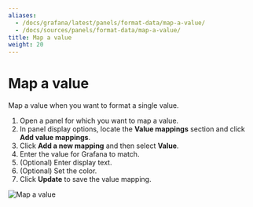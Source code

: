 ```yaml
---
aliases:
  - /docs/grafana/latest/panels/format-data/map-a-value/
  - /docs/sources/panels/format-data/map-a-value/
title: Map a value
weight: 20
---
```


# Map a value

Map a value when you want to format a single value.

1. Open a panel for which you want to map a value.
1. In panel display options, locate the **Value mappings** section and click **Add value mappings**.
1. Click **Add a new mapping** and then select **Value**.
1. Enter the value for Grafana to match.
1. (Optional) Enter display text.
1. (Optional) Set the color.
1. Click **Update** to save the value mapping.

![Map a value](/static/img/docs/value-mappings/map-value-8-0.png)
